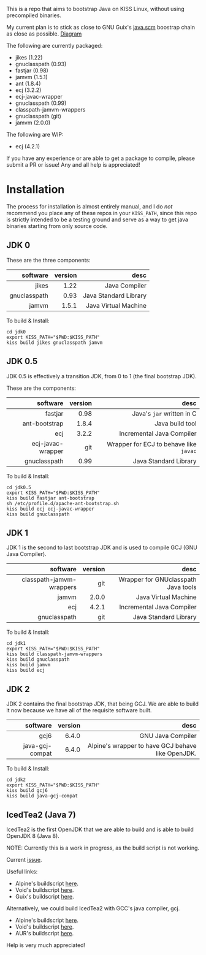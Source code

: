This is a repo that aims to bootstrap Java on KISS Linux, without using precompiled
binaries.

My current plan is to stick as close to GNU Guix's [java.scm](https://git.savannah.gnu.org/cgit/guix.git/tree/gnu/packages/java.scm)
boostrap chain as close as possible. [Diagram](https://bootstrappable.org/images/jdk-bootstrap.png)

The following are currently packaged:
* jikes (1.22)
* gnuclasspath (0.93)
* fastjar (0.98)
* jamvm (1.5.1)
* ant (1.8.4)
* ecj (3.2.2)
* ecj-javac-wrapper
* gnuclasspath (0.99)
* classpath-jamvm-wrappers
* gnuclasspath (git)
* jamvm (2.0.0)

The following are WIP:
* ecj (4.2.1)

If you have any experience or are able to get a package to compile, please submit a PR or issue!
Any and all help is appreciated!

# Installation

The process for installation is almost entirely manual, and I do *not* recommend
you place any of these repos in your `KISS_PATH`, since this repo is strictly
intended to be a testing ground and serve as a way to get java binaries starting
from only source code.

## JDK 0

These are the three components:

software     | version | desc
--------:    |--------:|-----:
jikes        | 1.22    | Java Compiler
gnuclasspath | 0.93    | Java Standard Library
jamvm        | 1.5.1   | Java Virtual Machine

To build & Install:
```shell
cd jdk0
export KISS_PATH="$PWD:$KISS_PATH"
kiss build jikes gnuclasspath jamvm
```

## JDK 0.5

JDK 0.5 is effectively a transition JDK, from 0 to 1 (the final bootstrap JDK).

These are the components:

software          | version | desc
--------:         |--------:|-----:
fastjar           | 0.98    | Java's `jar` written in C
ant-bootstrap     | 1.8.4   | Java build tool
ecj               | 3.2.2   | Incremental Java Compiler
ecj-javac-wrapper | git     | Wrapper for ECJ to behave like `javac`
gnuclasspath      | 0.99    | Java Standard Library

To build & Install:
```shell
cd jdk0.5
export KISS_PATH="$PWD:$KISS_PATH"
kiss build fastjar ant-bootstrap
sh /etc/profile.d/apache-ant-bootstrap.sh
kiss build ecj ecj-javac-wrapper
kiss build gnuclasspath
```

## JDK 1

JDK 1 is the second to last bootstrap JDK and is used to compile GCJ
(GNU Java Compiler).

software                 | version | desc
--------:                |--------:|-----:
classpath-jamvm-wrappers | git     | Wrapper for GNUclasspath Java tools
jamvm                    | 2.0.0   | Java Virtual Machine
ecj                      | 4.2.1   | Incremental Java Compiler
gnuclasspath             | git     | Java Standard Library

To build & Install:
```shell
cd jdk1
export KISS_PATH="$PWD:$KISS_PATH"
kiss build classpath-jamvm-wrappers
kiss build gnuclasspath
kiss build jamvm
kiss build ecj
```

## JDK 2

JDK 2 contains the final bootstrap JDK, that being GCJ. We are able to build
it now because we have all of the requisite software built.

software        | version | desc
--------:       |--------:|-----:
gcj6            | 6.4.0   | GNU Java Compiler
java-gcj-compat | 6.4.0   | Alpine's wrapper to have GCJ behave like OpenJDK.

To build & Install:
```shell
cd jdk2
export KISS_PATH="$PWD:$KISS_PATH"
kiss build gcj6
kiss build java-gcj-compat
```

## IcedTea2 (Java 7)

IcedTea2 is the first OpenJDK that we are able to build and is able to build
OpenJDK 8 (Java 8).

NOTE: Currently this is a work in progress, as the build script is not working.

Current [issue](https://github.com/ehawkvu/kiss-java-boot/blob/master/icedtea2/build#L87).

Useful links:
* Alpine's buildscript [here](https://git.alpinelinux.org/aports/tree/community/openjdk7/APKBUILD).
* Void's buildscript [here](https://github.com/void-linux/void-packages/blob/master/srcpkgs/openjdk7-bootstrap/template).
* Guix's buildscript [here](https://git.savannah.gnu.org/cgit/guix.git/tree/gnu/packages/java.scm#n770).

Alternatively, we could build IcedTea2 with GCC's java compiler, gcj.
* Alpine's buildscript [here](https://git.alpinelinux.org/aports/tree/community/gcc6/APKBUILD).
* Void's buildscript [here](https://github.com/void-linux/void-packages/blob/master/srcpkgs/gcc6/template).
* AUR's buildscript [here](https://aur.archlinux.org/cgit/aur.git/tree/PKGBUILD?h=gcc6).

Help is very much appreciated!
